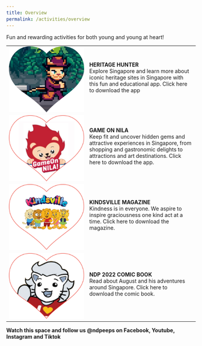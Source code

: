 ```yaml
---
title: Overview
permalink: /activities/overview
---
```

Fun and rewarding activities for both young and young at heart!
<table>
    <tbody>
    <tr>
        <td style="width: 200px"><img src="/images/Activities Images 20May2022 2pm.jpg" alt="Image"></td>
        <td> 
                        <b>HERITAGE HUNTER</b>
                        <p style="margin-top: 0px">Explore Singapore and learn more about iconic heritage sites 
    in Singapore with this fun and educational app. Click here to 
    download the app</p>
    </td>
</tr>
    <tr>
        <td style="width: 200px"><img src="/images/Activities Images 20May2022 2pm2.jpg" alt="Image"></td>
        <td>
                        <b>GAME ON NILA</b>
                        <p style="margin-top: 0px">Keep fit and uncover hidden gems and attractive experiences 
    in Singapore, from shopping and gastronomic delights to 
    attractions and art destinations. Click here to download the app.</p>
                </td>
    </tr>
    <tr>
        <td style="width: 200px"><img src="/images/Activities Images 20May2022 2pm3.jpg" alt="Image"></td>
        <td>
                        <b>KINDSVILLE MAGAZINE</b>
                        <p style="margin-top: 0px">Kindness is in everyone. We aspire to inspire graciousness one 
    kind act at a time. Click here to download the magazine.</p>
                </td>
    </tr>
    <tr>
        <td style="width: 200px"><img src="/images/Activities Images 20May2022 2pm4.jpg" alt="Image"></td>
        <td>
                        <b>NDP 2022 COMIC BOOK</b>
                        <p style="margin-top: 0px">Read about August and his adventures around Singapore. 
    Click here to download the comic book.</p>
                </td>
    </tr>	
    </tbody>
</table>

**Watch this space and follow us @ndpeeps on Facebook, Youtube, Instagram and Tiktok**